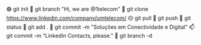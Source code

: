 🟢 git init
🚩 git branch "Hi, we are @1telecom"
🚩 git clone https://www.linkedin.com/company/umtelecom/
🟡 git pull
🚩 git push
🚩 git status
🚩 git add .
🚩 git commit -m "Soluções em Conectividade e Digital"
📫 git commit -m "LinkedIn Contacts, please."
🔴 git branch -d
